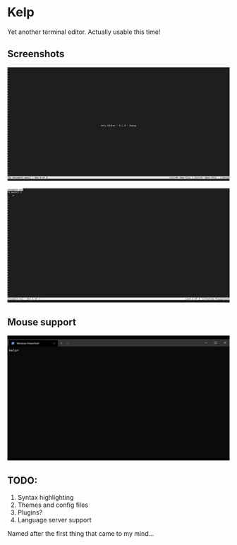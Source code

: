 # Kelp
Yet another terminal editor. Actually usable this time!

## Screenshots

![Title](https://raw.githubusercontent.com/VishalVSV/kelp/master/images/title_screen.png)

![Example](https://raw.githubusercontent.com/VishalVSV/kelp/master/images/example.png)

## Mouse support
![Mouse](https://raw.githubusercontent.com/VishalVSV/kelp/master/images/mouse_support.gif)

## TODO:
1. Syntax highlighting
2. Themes and config files
3. Plugins?
4. Language server support

Named after the first thing that came to my mind...
